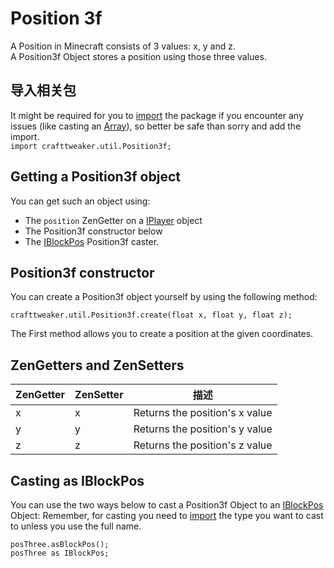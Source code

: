 # Position 3f

A Position in Minecraft consists of 3 values: x, y and z.  
A Position3f Object stores a position using those three values.

## 导入相关包

It might be required for you to [import](/AdvancedFunctions/Import/) the package if you encounter any issues (like casting an [Array](/AdvancedFunctions/Arrays_and_Loops/)), so better be safe than sorry and add the import.  
`import crafttweaker.util.Position3f;`

## Getting a Position3f object

You can get such an object using:

- The `position` ZenGetter on a [IPlayer](/Vanilla/Players/IPlayer/) object
- The Position3f constructor below
- The [IBlockPos](/Vanilla/World/IBlockPos/) Position3f caster.

## Position3f constructor

You can create a Position3f object yourself by using the following method:

```zenscript
crafttweaker.util.Position3f.create(float x, float y, float z);
```

The First method allows you to create a position at the given coordinates.

## ZenGetters and ZenSetters

| ZenGetter | ZenSetter | 描述                             |
| --------- | --------- | ------------------------------ |
| x         | x         | Returns the position's x value |
| y         | y         | Returns the position's y value |
| z         | z         | Returns the position's z value |

## Casting as IBlockPos

You can use the two ways below to cast a Position3f Object to an [IBlockPos](/Vanilla/World/IBlockPos/) Object: Remember, for casting you need to [import](/AdvancedFunctions/Import/) the type you want to cast to unless you use the full name.

```zenscript
posThree.asBlockPos();
posThree as IBlockPos;
```